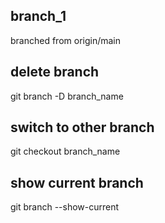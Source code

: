 ## branch_1

branched from origin/main

## delete branch

git branch -D branch_name

## switch to other branch

git checkout branch_name

## show current branch

git branch --show-current

##
